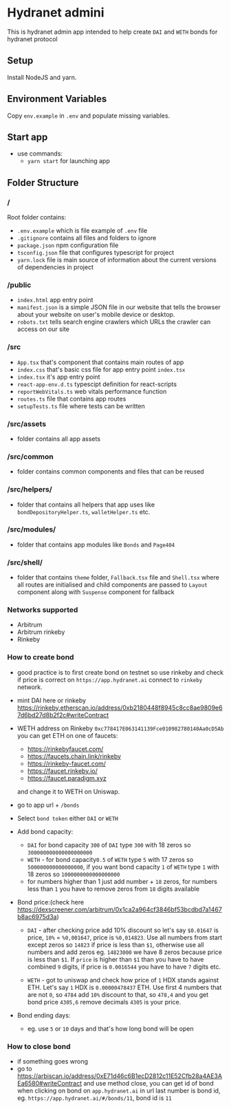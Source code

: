 # Hydranet admini

This is hydranet admin app intended to help create `DAI` and `WETH` bonds for hydranet protocol

## Setup

Install NodeJS and yarn.

## Environment Variables

Copy `env.example` in `.env` and populate missing variables.

## Start app

- use commands:
  - `yarn start` for launching app

## Folder Structure

### /

Root folder contains:

- `.env.example` which is file example of `.env` file
- `.gitignore` contains all files and folders to ignore
- `package.json` npm configuration file
- `tsconfig.json` file that configures typescript for project
- `yarn.lock` file is main source of information about the current versions of dependencies in project

### /public

- `index.html` app entry point
- `manifest.json` is a simple JSON file in our website that tells the browser about your website on user's mobile device or desktop.
- `robots.txt` tells search engine crawlers which URLs the crawler can access on our site

### /src

- `App.tsx` that's component that contains main routes of app
- `index.css` that's basic css file for app entry point `index.tsx`
- `index.tsx` it's app entry point
- `react-app-env.d.ts` typescipt definition for react-scripts
- `reportWebVitals.ts` web vitals performance function
- `routes.ts` file that contains app routes
- `setupTests.ts` file where tests can be written

### /src/assets

- folder contains all app assets

### /src/common

- folder contains common components and files that can be reused

### /src/helpers/

- folder that contains all helpers that app uses like `bondDepositoryHelper.ts`, `walletHelper.ts` etc.

### /src/modules/

- folder that contains app modules like `Bonds` and `Page404`

### /src/shell/

- folder that contains `theme` folder, `Fallback.tsx` file and `Shell.tsx` where all routes are initialised and child components are passed to `Layout` component along with `Suspense` component for fallback

### Networks supported

- Arbitrum
- Arbitrum rinkeby
- Rinkeby

### How to create bond

- good practice is to first create bond on testnet so use rinkeby and check if price is correct on `https://app.hydranet.ai` connect to `rinkeby` network.
- mint DAI here or rinkeby https://rinkeby.etherscan.io/address/0xb2180448f8945c8cc8ae9809e67d6bd27d8b2f2c#writeContract
- WETH address on Rinkeby `0xc778417E063141139Fce010982780140Aa0cD5Ab` you can get ETH on one of faucets:

  - https://rinkebyfaucet.com/
  - https://faucets.chain.link/rinkeby
  - https://rinkeby-faucet.com/
  - https://faucet.rinkeby.io/
  - https://faucet.paradigm.xyz

  and change it to WETH on Uniswap.

- go to app url + `/bonds`
- Select `bond token` either `DAI` or `WETH`
- Add bond capacity:

  - `DAI` for bond capacity `300` of `DAI` type `300` with 18 zeros so `300000000000000000000`
  - `WETH` - for bond capacity`0.5` of `WETH` type `5` with 17 zeros so `500000000000000000`, if you want bond capacity `1` of `WETH` type `1` with 18 zeros so `1000000000000000000`
  - for numbers higher than 1 just add number + `18` zeros, for numbers less than `1` you have to remove zeros from `18` digits available

- Bond price:(check here https://dexscreener.com/arbitrum/0x1ca2a964cf3846bf53bcdbd7a1467b8ac6975d3a)

  - `DAI` - after checking price add 10% discount so let's say `$0.01647` is price, `10%` = `%0,001647`, price is `%0,014823`.
    Use all numbers from start except zeros so `14823` if price is less than `$1`, otherwise use all numbers and add zeros eg. `14823000` we have 8 zeros because price is less than `$1`.
    If `price` is higher than `$1` than you have to have combined `9` digits, if price is `0.0016544` you have to have `7` digits etc.

  - `WETH` - got to uniswap and check how price of `1` HDX stands against ETH. Let's say `1` HDX is `0.00000478437` ETH.
    Use first 4 numbers that are not `0`, so `4784` add `10%` discount to that, so `478,4` and you get bond price `4305,6` remove decimals `4305` is your price.

- Bond ending days:
  - eg. use `5` or `10` days and that's how long bond will be open

### How to close bond

- if something goes wrong
- go to https://arbiscan.io/address/0xE71d46c6B1ecD2812c11E52Cfb28a4AE3AEa6580#writeContract and use method close, you can get id of bond when clicking on bond on `app.hydranet.ai` in url last number is bond id,
  eg. `https://app.hydranet.ai/#/bonds/11`, bond id is `11`
